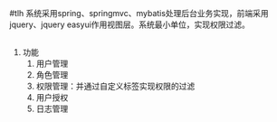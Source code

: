 #tlh
系统采用spring、springmvc、mybatis处理后台业务实现，前端采用jquery、jquery easyui作用视图层。系统最小单位，实现权限过滤。

##
1. 功能
	1. 用户管理
	2. 角色管理
	3. 权限管理：并通过自定义标签实现权限的过滤
	4. 用户授权
	5. 日志管理
